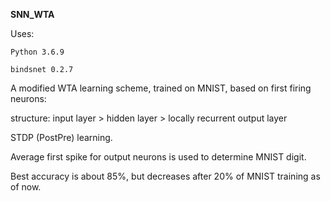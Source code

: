 **SNN_WTA**

Uses:

`Python 3.6.9`

`bindsnet 0.2.7`



A modified WTA learning scheme, trained on MNIST, based on first firing neurons:

structure: input layer > hidden layer > locally recurrent output layer

STDP (PostPre) learning.

Average first spike for output neurons is used to determine MNIST digit.


Best accuracy is about 85%, but decreases after 20% of MNIST training as of now.
